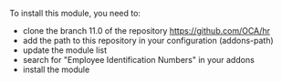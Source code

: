 To install this module, you need to:

- clone the branch 11.0 of the repository <https://github.com/OCA/hr>
- add the path to this repository in your configuration (addons-path)
- update the module list
- search for "Employee Identification Numbers" in your addons
- install the module
